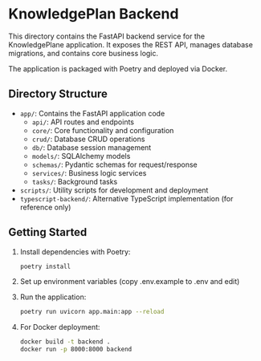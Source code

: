 # KnowledgePlan Backend

This directory contains the FastAPI backend service for the KnowledgePlane application. It exposes the REST API, manages database migrations, and contains core business logic.

The application is packaged with Poetry and deployed via Docker.

## Directory Structure

- `app/`: Contains the FastAPI application code
  - `api/`: API routes and endpoints
  - `core/`: Core functionality and configuration
  - `crud/`: Database CRUD operations
  - `db/`: Database session management
  - `models/`: SQLAlchemy models
  - `schemas/`: Pydantic schemas for request/response
  - `services/`: Business logic services
  - `tasks/`: Background tasks
- `scripts/`: Utility scripts for development and deployment
- `typescript-backend/`: Alternative TypeScript implementation (for reference only)

## Getting Started

1. Install dependencies with Poetry:
   ```bash
   poetry install
   ```

2. Set up environment variables (copy .env.example to .env and edit)

3. Run the application:
   ```bash
   poetry run uvicorn app.main:app --reload
   ```

4. For Docker deployment:
   ```bash
   docker build -t backend .
   docker run -p 8000:8000 backend
   ```